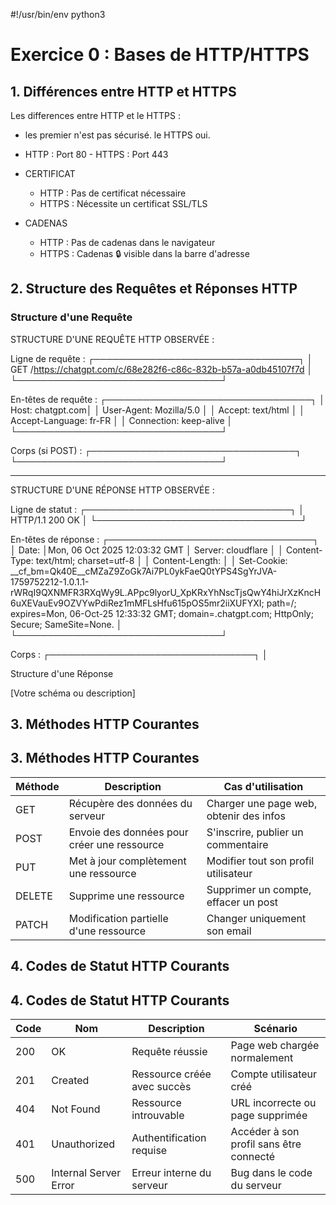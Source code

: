 #!/usr/bin/env python3
# Exercice 0 : Bases de HTTP/HTTPS

## 1. Différences entre HTTP et HTTPS

Les differences entre HTTP et le HTTPS : 
- les premier n'est pas sécurisé. le HTTPS oui.
- HTTP : Port 80 - HTTPS : Port 443
- CERTIFICAT
   - HTTP : Pas de certificat nécessaire
   - HTTPS : Nécessite un certificat SSL/TLS

- CADENAS
   - HTTP : Pas de cadenas dans le navigateur
   - HTTPS : Cadenas 🔒 visible dans la barre d'adresse


   
## 2. Structure des Requêtes et Réponses HTTP

### Structure d'une Requête
STRUCTURE D'UNE REQUÊTE HTTP OBSERVÉE :

Ligne de requête :
┌─────────────────────────────────┐
│ GET /https://chatgpt.com/c/68e282f6-c86c-832b-b57a-a0db45107f7d
         │
└─────────────────────────────────┘

En-têtes de requête :
┌─────────────────────────────────┐
│ Host: chatgpt.com│
│ User-Agent: Mozilla/5.0 │
│ Accept: text/html               │
│ Accept-Language: fr-FR          │
│ Connection: keep-alive          │
└─────────────────────────────────┘

Corps (si POST) :
┌─────────────────────────────────┐
└─────────────────────────────────┘

---

STRUCTURE D'UNE RÉPONSE HTTP OBSERVÉE :

Ligne de statut :
┌─────────────────────────────────┐
│ HTTP/1.1 200 OK                 │
└─────────────────────────────────┘

En-têtes de réponse :
┌─────────────────────────────────┐
│ Date:  │Mon, 06 Oct 2025 12:03:32 GMT
│ Server: cloudflare          │
│ Content-Type: text/html; charset=utf-8         │
│ Content-Length:            │
│ Set-Cookie: __cf_bm=Qk40E__cMZaZ9ZoGk7Ai7PL0ykFaeQ0tYPS4SgYrJVA-1759752212-1.0.1.1-rWRqI9QXNMFR3RXqWy9L.APpc9lyorU_XpKRxYhNscTjsQwY4hiJrXzKncH6uXEVauEv9OZVYwPdiRez1mMFLsHfu615pOS5mr2iiXUFYXI; path=/; expires=Mon, 06-Oct-25 12:33:32 GMT; domain=.chatgpt.com; HttpOnly; Secure; SameSite=None.         │
└─────────────────────────────────┘

Corps :
┌─────────────────────────────────┐
│<!DOCTYPE html>
<html lang="fr-FR" data-build="prod-544ef7a65f3ef03d172b84cc0b5cd60b865d8802" dir="ltr" class="">
    <head>
        <meta charSet="UTF-8"/>
        <meta name="viewport" content="width=device-width, initial-scale=1, viewport-fit=cover"/>
        <meta name="description" content="ChatGPT vous aide à obtenir des réponses, à trouver des idées et à gagner en productivité. Son utilisation est gratuite et conviviale. Il vous suffit de lui poser une question pour que ChatGPT vous aide dans vos tâches de rédaction, d’apprentissage, de brainstorming et plus encore."/>
        <meta name="keyword" content="chat ia,ia,chap gpt,chat gbt,chat gpt 3,connexion chat gpt,site web chat gpt,chat gpt,chat gtp,chat openai,chat,chatia,chatbot gpt,chatg,connexion chatgpt,chatgpt,gpt chat,open ai,openai chat,openai chatgpt,openai"/>
        <meta property="og:description" content="Un système d’IA conversationnel qui écoute, apprend et vous pousse à réfléchir"/>
        <meta property="og:url" content="https://chatgpt.com/fr-FR"/>
        <meta property="og:site_name" content="ChatGPT"/>
        <link r           │
└─────────────────────────────────┘

### Structure d'une Réponse
[Votre schéma ou description]

## 3. Méthodes HTTP Courantes

## 3. Méthodes HTTP Courantes

| Méthode | Description | Cas d'utilisation |
|---------|-------------|-------------------|
| GET     | Récupère des données du serveur | Charger une page web, obtenir des infos |
| POST    | Envoie des données pour créer une ressource | S'inscrire, publier un commentaire |
| PUT     | Met à jour complètement une ressource | Modifier tout son profil utilisateur |
| DELETE  | Supprime une ressource | Supprimer un compte, effacer un post |
| PATCH   | Modification partielle d'une ressource | Changer uniquement son email |
## 4. Codes de Statut HTTP Courants

## 4. Codes de Statut HTTP Courants

| Code | Nom | Description | Scénario |
|------|-----|-------------|----------|
| 200  | OK  | Requête réussie | Page web chargée normalement |
| 201  | Created | Ressource créée avec succès | Compte utilisateur créé |
| 404  | Not Found | Ressource introuvable | URL incorrecte ou page supprimée |
| 401  | Unauthorized | Authentification requise | Accéder à son profil sans être connecté |
| 500  | Internal Server Error | Erreur interne du serveur | Bug dans le code du serveur |
